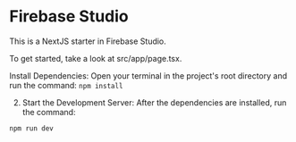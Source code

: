 # Firebase Studio

This is a NextJS starter in Firebase Studio.

To get started, take a look at src/app/page.tsx.

Install Dependencies: Open your terminal in the project's root directory and run the command:
`npm install`


2. Start the Development Server: After the dependencies are installed, run the command:

`npm run dev`
